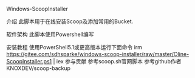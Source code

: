 Windows-ScoopInstaller

介绍
此脚本用于在线安装Scoop及添加常用的Bucket.

软件架构
此脚本使用Powershell编写


安装教程
使用PowerShell5.1或更高版本运行下面命令
irm https://gitee.com/sdhsparke/windows-scoop-installer/raw/master/Oline-ScoopInstaller.ps1 | iex
参与贡献
参考scoop.sh官网脚本
参考github作者KNOXDEV/scoop-backup
